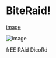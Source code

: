 # BiteRaid!


[image](https://user-images.githubusercontent.com/113308968/189722325-1e56d797-632e-40d5-bbde-4253da7fd62d.png)


![image](https://user-images.githubusercontent.com/113308968/189722450-378119fd-ad08-4a7b-9cc1-8632f06121f9.png)



frEE RAid DicoRd
